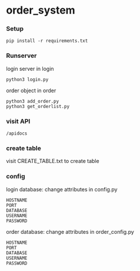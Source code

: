 # order_system

### Setup
```
pip install -r requirements.txt
```

### Runserver
login server in login
```
python3 login.py
```
order object in order
```
python3 add_order.py
python3 get_orderlist.py
```

### visit API
```
/apidocs
```

### create table 
visit CREATE_TABLE.txt to create table

### config 
login database:
change attributes in config.py
```
HOSTNAME
PORT
DATABASE
USERNAME
PASSWORD
```
order database:
change attributes in order_config.py
```
HOSTNAME
PORT
DATABASE
USERNAME
PASSWORD
```